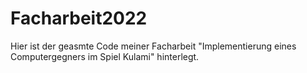 # Facharbeit2022
Hier ist der geasmte Code meiner Facharbeit "Implementierung eines Computergegners im Spiel Kulami" hinterlegt.

